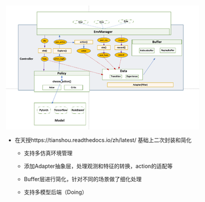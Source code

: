 

![image-20211224145455234](https://github.com/octopusbrolau/bearRL/blob/main/README.assets/image-20211224145455234.png)

* 在天授https://tianshou.readthedocs.io/zh/latest/  基础上二次封装和简化

  * 支持多仿真环境管理

  * 添加Adapter抽象层，处理观测和特征的转换，action的适配等

  * Buffer层进行简化，针对不同的场景做了细化处理

  * 支持多模型后端（Doing）

    

